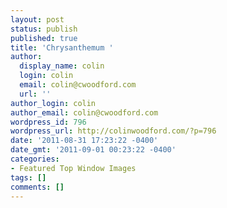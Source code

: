 ```yaml
---
layout: post
status: publish
published: true
title: 'Chrysanthemum '
author:
  display_name: colin
  login: colin
  email: colin@cwoodford.com
  url: ''
author_login: colin
author_email: colin@cwoodford.com
wordpress_id: 796
wordpress_url: http://colinwoodford.com/?p=796
date: '2011-08-31 17:23:22 -0400'
date_gmt: '2011-09-01 00:23:22 -0400'
categories:
- Featured Top Window Images
tags: []
comments: []
---
```



